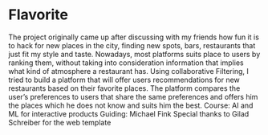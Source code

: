 # Flavorite
The project originally came up after discussing with my friends how fun it is to hack for new places in the city, finding new spots, bars, restaurants that just fit my style and taste.  Nowadays, most platforms suits place to users by ranking them, without taking into consideration information that implies what kind of atmosphere a restaurant has. Using collaborative Filtering, I tried to build a platform that will offer users recommendations for new restaurants based on their favorite places. The platform compares the user’s preferences to users that share the same preferences and offers him the places which he does not know and suits him the best. Course: AI and ML for interactive products Guiding: Michael Fink Special thanks to Gilad Schreiber for the web template
